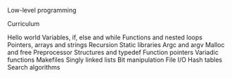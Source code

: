 Low-level programming 

Curriculum


Hello world
Variables, if, else and while
Functions and nested loops
Pointers, arrays and strings
Recursion
Static libraries
Argc and argv
Malloc and free
Preprocessor
Structures and typedef
Function pointers
Variadic functions
Makefiles
Singly linked lists
Bit manipulation
File I/O
Hash tables
Search algorithms

